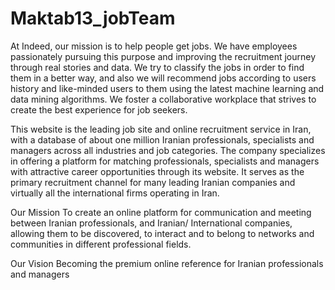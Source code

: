 # Maktab13_jobTeam
At Indeed, our mission is to help people get jobs. We have employees passionately pursuing this purpose and improving the recruitment journey through real stories and data. We try to classify the jobs in order to find them in a better way, and also we will recommend jobs according to users history and like-minded users to them using the latest machine learning and data mining algorithms. We foster a collaborative workplace that strives to create the best experience for job seekers.

This website is the leading job site and online recruitment service in Iran, with a database of about one million Iranian professionals, specialists and managers across all industries and job categories. The company specializes in offering a platform for matching professionals, specialists and managers with attractive career opportunities through its website. It serves as the primary recruitment channel for many leading Iranian companies and virtually all the international firms operating in Iran. 

Our Mission
To create an online platform for communication and meeting between Iranian professionals, and Iranian/ International companies, allowing them to be discovered, to interact and to belong to networks and communities in different professional fields.

Our Vision
Becoming the premium online reference for Iranian professionals and managers
